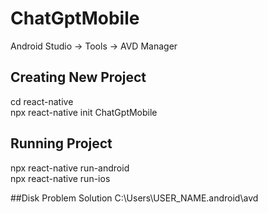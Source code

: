 # ChatGptMobile

Android Studio -> Tools -> AVD Manager <br />

## Creating New Project

cd react-native <br />
npx react-native init ChatGptMobile

## Running Project

npx react-native run-android <br />
npx react-native run-ios

##Disk Problem Solution
C:\Users\USER_NAME\.android\avd
